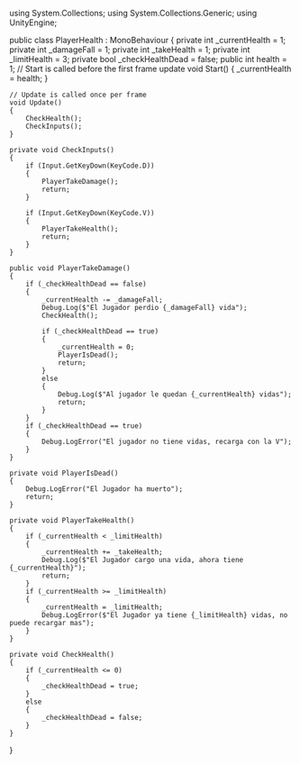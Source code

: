 using System.Collections;
using System.Collections.Generic;
using UnityEngine;

public class PlayerHealth : MonoBehaviour
{
    private int _currentHealth = 1;
    private int _damageFall = 1;
    private int _takeHealth = 1;
    private int _limitHealth = 3;
    private bool _checkHealthDead = false;
    public int health = 1;
    // Start is called before the first frame update
    void Start()
    {
        _currentHealth = health;
    }

    // Update is called once per frame
    void Update()
    {
        CheckHealth();
        CheckInputs();
    }

    private void CheckInputs()
    {
        if (Input.GetKeyDown(KeyCode.D))
        {
            PlayerTakeDamage();
            return;
        }

        if (Input.GetKeyDown(KeyCode.V))
        {
            PlayerTakeHealth();
            return;
        }
    }

    public void PlayerTakeDamage()
    {
        if (_checkHealthDead == false)
        {
            _currentHealth -= _damageFall;
            Debug.Log($"El Jugador perdio {_damageFall} vida");
            CheckHealth();

            if (_checkHealthDead == true)
            {
                _currentHealth = 0;
                PlayerIsDead();
                return;
            }
            else
            {
                Debug.Log($"Al jugador le quedan {_currentHealth} vidas");
                return;
            }
        }
        if (_checkHealthDead == true)
        {
            Debug.LogError("El jugador no tiene vidas, recarga con la V");
        }
    }

    private void PlayerIsDead()
    {
        Debug.LogError("El Jugador ha muerto");
        return;
    }

    private void PlayerTakeHealth()
    {
        if (_currentHealth < _limitHealth)
        {
            _currentHealth += _takeHealth;
            Debug.Log($"El Jugador cargo una vida, ahora tiene {_currentHealth}");
            return;
        }
        if (_currentHealth >= _limitHealth)
        {
            _currentHealth = _limitHealth;
            Debug.LogError($"El Jugador ya tiene {_limitHealth} vidas, no puede recargar mas"); 
        }
    }

    private void CheckHealth()
    {
        if (_currentHealth <= 0)
        {
            _checkHealthDead = true;
        }
        else
        {
            _checkHealthDead = false;
        }
    }
}
